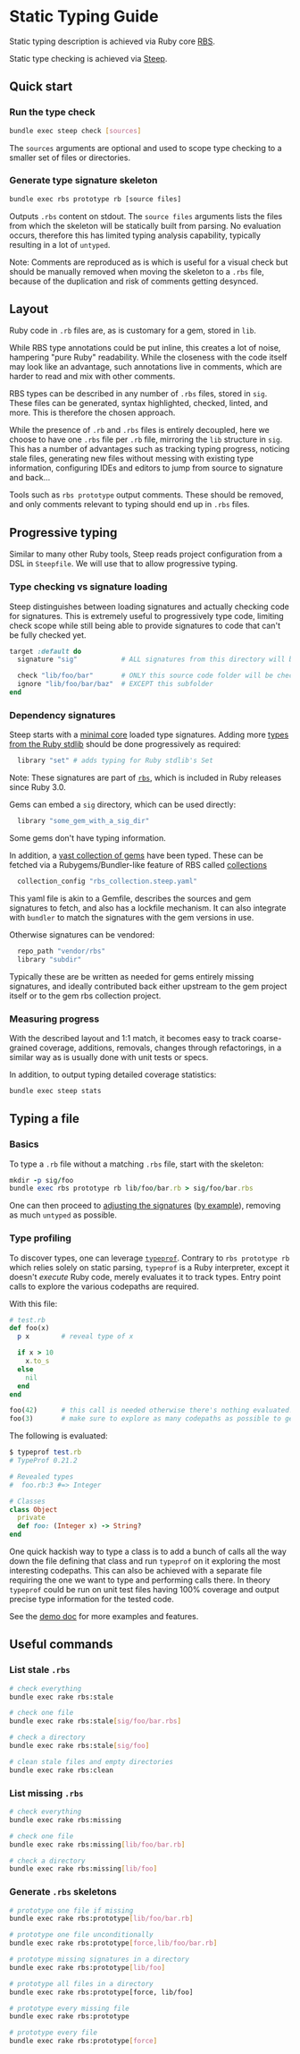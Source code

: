 # Static Typing Guide

Static typing description is achieved via Ruby core [RBS](https://github.com/ruby/rbs).

Static type checking is achieved via [Steep](https://github.com/soutaro/steep).

## Quick start

### Run the type check

```bash
bundle exec steep check [sources]
```

The `sources` arguments are optional and used to scope type checking to a smaller set of files or directories.

### Generate type signature skeleton

```bash
bundle exec rbs prototype rb [source files]
```

Outputs `.rbs` content on stdout. The `source files` arguments lists the files from which the skeleton will be statically built from parsing. No evaluation occurs, therefore this has limited typing analysis capability, typically resulting in a lot of `untyped`.

Note: Comments are reproduced as is which is useful for a visual check but should be manually removed when moving the skeleton to a `.rbs` file, because of the duplication and risk of comments getting desynced.

## Layout

Ruby code in `.rb` files are, as is customary for a gem, stored in `lib`.

While RBS type annotations could be put inline, this creates a lot of noise, hampering "pure Ruby" readability. While the closeness with the code itself may look like an advantage, such annotations live in comments, which are harder to read and mix with other comments.

RBS types can be described in any number of `.rbs` files, stored in `sig`. These files can be generated, syntax highlighted, checked, linted, and more. This is therefore the chosen approach.

While the presence of `.rb` and `.rbs` files is entirely decoupled, here we choose to have one `.rbs` file per `.rb` file, mirroring the `lib` structure in `sig`. This has a number of advantages such as tracking typing progress, noticing stale files, generating new files without messing with existing type information, configuring IDEs and editors to jump from source to signature and back...

Tools such as `rbs prototype` output comments. These should be removed, and only comments relevant to typing should end up in `.rbs` files.

## Progressive typing

Similar to many other Ruby tools, Steep reads project configuration from a DSL in `Steepfile`. We will use that to allow progressive typing.

### Type checking vs signature loading

Steep distinguishes between loading signatures and actually checking code for signatures. This is extremely useful to progressively type code, limiting check scope while still being able to provide signatures to code that can't be fully checked yet.

```ruby
target :default do
  signature "sig"           # ALL signatures from this directory will be loaded

  check "lib/foo/bar"       # ONLY this source code folder will be checked against, using ALL signatures above
  ignore "lib/foo/bar/baz"  # EXCEPT this subfolder
end
```

### Dependency signatures

Steep starts with a [minimal core](https://github.com/ruby/rbs/tree/master/core) loaded type signatures. Adding more [types from the Ruby stdlib](https://github.com/ruby/rbs/tree/master/stdlib) should be done progressively as required:

```ruby
  library "set" # adds typing for Ruby stdlib's Set
```

Note: These signatures are part of [`rbs`](https://github.com/ruby/rbs), which is included in Ruby releases since Ruby 3.0.

Gems can embed a `sig` directory, which can be used directly:

```ruby
  library "some_gem_with_a_sig_dir"
```

Some gems don't have typing information.

In addition, a [vast collection of gems](https://github.com/ruby/gem_rbs_collection) have been typed. These can be fetched via a Rubygems/Bundler-like feature of RBS called [collections](https://github.com/ruby/rbs/blob/e91be7275f4005b1aeac8eadc2faa2b4ad5fdfef/docs/collection.md)

```ruby
  collection_config "rbs_collection.steep.yaml"
```

This yaml file is akin to a Gemfile, describes the sources and gem signatures to fetch, and also has a lockfile mechanism. It can also integrate with `bundler` to match the signatures with the gem versions in use.

Otherwise signatures can be vendored:

```ruby
  repo_path "vendor/rbs"
  library "subdir"
```

Typically these are be written as needed for gems entirely missing signatures, and ideally contributed back either upstream to the gem project itself or to the gem rbs collection project.

### Measuring progress

With the described layout and 1:1 match, it becomes easy to track coarse-grained coverage, additions, removals, changes through refactorings, in a similar way as is usually done with unit tests or specs.

In addition, to output typing detailed coverage statistics:

```bash
bundle exec steep stats
```

## Typing a file

### Basics

To type a `.rb` file without a matching `.rbs` file, start with the skeleton:

```ruby
mkdir -p sig/foo
bundle exec rbs prototype rb lib/foo/bar.rb > sig/foo/bar.rbs
```

One can then proceed to [adjusting the signatures](https://github.com/ruby/rbs/blob/e91be7275f4005b1aeac8eadc2faa2b4ad5fdfef/docs/syntax.md) ([by example](https://github.com/ruby/rbs/blob/e91be7275f4005b1aeac8eadc2faa2b4ad5fdfef/docs/rbs_by_example.md)), removing as much `untyped` as possible.

### Type profiling

To discover types, one can leverage [`typeprof`](https://github.com/ruby/typeprof). Contrary to `rbs prototype rb` which relies solely on static parsing, `typeprof` is a Ruby interpreter, except it doesn't *execute* Ruby code, merely evaluates it to track types. Entry point calls to explore the various codepaths are required.

With this file:

```ruby
# test.rb
def foo(x)
  p x        # reveal type of x

  if x > 10
    x.to_s
  else
    nil
  end
end

foo(42)      # this call is needed otherwise there's nothing evaluated!
foo(3)       # make sure to explore as many codepaths as possible to get best coverage
```

The following is evaluated:

```ruby
$ typeprof test.rb
# TypeProf 0.21.2

# Revealed types
#  foo.rb:3 #=> Integer

# Classes
class Object
  private
  def foo: (Integer x) -> String?
end
```

One quick hackish way to type a class is to add a bunch of calls all the way down the file defining that class and run `typeprof` on it exploring the most interesting codepaths. This can also be achieved with a separate file requiring the one we want to type and performing calls there. In theory `typeprof` could be run on unit test files having 100% coverage and output precise type information for the tested code.

See the [demo doc](https://github.com/ruby/typeprof/blob/26ab9108860d9a4ce050acb3422ee7721d4d50b0/doc/demo.md) for more examples and features.

## Useful commands

### List stale `.rbs`

```bash
# check everything
bundle exec rake rbs:stale

# check one file
bundle exec rake rbs:stale[sig/foo/bar.rbs]

# check a directory
bundle exec rake rbs:stale[sig/foo]

# clean stale files and empty directories
bundle exec rake rbs:clean
```

### List missing `.rbs`

```bash
# check everything
bundle exec rake rbs:missing

# check one file
bundle exec rake rbs:missing[lib/foo/bar.rb]

# check a directory
bundle exec rake rbs:missing[lib/foo]
```

### Generate `.rbs` skeletons

```bash
# prototype one file if missing
bundle exec rake rbs:prototype[lib/foo/bar.rb]

# prototype one file unconditionally
bundle exec rake rbs:prototype[force,lib/foo/bar.rb]

# prototype missing signatures in a directory
bundle exec rake rbs:prototype[lib/foo]

# prototype all files in a directory
bundle exec rake rbs:prototype[force, lib/foo]

# prototype every missing file
bundle exec rake rbs:prototype

# prototype every file
bundle exec rake rbs:prototype[force]
```
